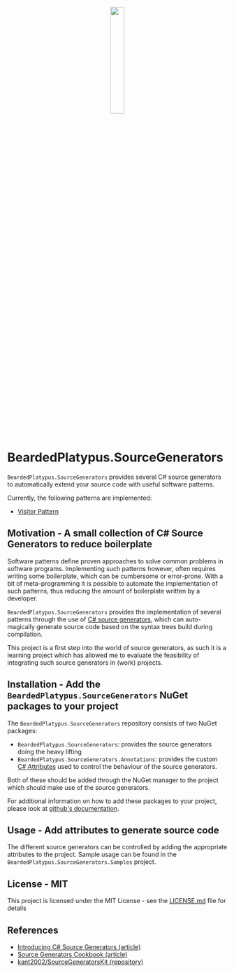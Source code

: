 <p align='center'><img align='center' src='https://raw.githubusercontent.com/BeardedPlatypus/source-generators/docs/main/.docs/icon.svg' width='25%'></p>

# BeardedPlatypus.SourceGenerators

`BeardedPlatypus.SourceGenerators` provides several C\# source generators to
automatically extend your source code with useful software patterns.

Currently, the following patterns are implemented:

* [Visitor Pattern](BeardedPlatypus.SourceGenerators.Annotations/Visitor/README.md)

## Motivation - A small collection of C\# Source Generators to reduce boilerplate

Software patterns define proven approaches to solve common problems in
software programs. Implementing such patterns however, often requires writing some
boilerplate, which can be cumbersome or error-prone. With a bit of meta-programming
it is possible to automate the implementation of such patterns, thus reducing the 
amount of boilerplate written by a developer. 

`BeardedPlatypus.SourceGenerators` provides the implementation of several patterns
through the use of [C\# source generators](https://docs.microsoft.com/en-us/dotnet/csharp/roslyn-sdk/source-generators-overview),
which can auto-magically generate source code based on the syntax trees build during
compilation.

This project is a first step into the world of source generators, as such it is
a learning project which has allowed me to evaluate the feasibility of integrating
such source generators in (work) projects. 

## Installation - Add the `BeardedPlatypus.SourceGenerators` NuGet packages to your project

The `BeardedPlatypus.SourceGenerators` repository consists of two NuGet packages:

* `BeardedPlatypus.SourceGenerators`: provides the source generators doing the heavy lifting
* `BeardedPlatypus.SourceGenerators.Annotations`: provides the custom [C\# Attributes](https://docs.microsoft.com/en-us/dotnet/csharp/programming-guide/concepts/attributes/) used to control the behaviour of the source generators.

Both of these should be added through the NuGet manager to the project which should make use
of the source generators.

For additional information on how to add these packages to your project, please look at
[github's documentation](https://docs.github.com/en/packages/working-with-a-github-packages-registry/working-with-the-nuget-registry).

## Usage - Add attributes to generate source code

The different source generators can be controlled by adding the appropriate attributes to the
project. Sample usage can be found in the `BeardedPlatypus.SourceGenerators.Samples` project.

## License - MIT

This project is licensed under the MIT License - see the [LICENSE.md](LICENSE.md) file for details

## References

* [Introducing C\# Source Generators (article)](https://devblogs.microsoft.com/dotnet/introducing-c-source-generators/)
* [Source Generators Cookbook (article)](https://github.com/dotnet/roslyn/blob/main/docs/features/source-generators.cookbook.md)
* [kant2002/SourceGeneratorsKit (repository)](https://github.com/kant2002/SourceGeneratorsKit)
